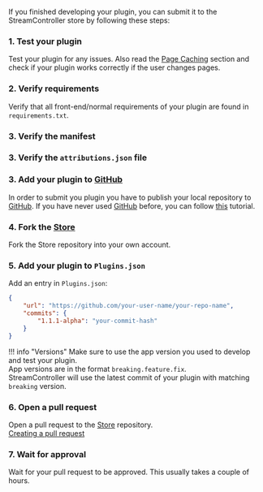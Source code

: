 If you finished developing your plugin, you can submit it to the StreamController store by following these steps:

### 1. Test your plugin
Test your plugin for any issues.
Also read the [Page Caching](advanced_concepts/PageCaching.md) section and check if your plugin works correctly if the user changes pages.

### 2. Verify requirements
Verify that all front-end/normal requirements of your plugin are found in `requirements.txt`.

### 3. Verify the manifest

### 3. Verify the `attributions.json` file

### 3. Add your plugin to [GitHub](https://github.com)
In order to submit you plugin you have to publish your local repository to [GitHub](https://github.com).
If you have never used [GitHub](https://github.com) before, you can follow [this](https://docs.github.com/en/get-started/start-your-journey) tutorial.

### 4. Fork the [Store](https://github.com/StreamController/StreamController-Store)
Fork the Store repository into your own account.

### 5. Add your plugin to `Plugins.json`
Add an entry in `Plugins.json`:
```json title="Plugins.json"
{
    "url": "https://github.com/your-user-name/your-repo-name",
    "commits": {
        "1.1.1-alpha": "your-commit-hash"
    }
}
```
!!! info "Versions"
    Make sure to use the app version you used to develop and test your plugin.  
    App versions are in the format `breaking.feature.fix`.  
    StreamController will use the latest commit of your plugin with matching `breaking` version.

### 6. Open a pull request
Open a pull request to the [Store](https://github.com/StreamController/StreamController-Store) repository.  
[Creating a pull request](https://docs.github.com/en/pull-requests/collaborating-with-pull-requests/proposing-changes-to-your-work-with-pull-requests/creating-a-pull-request)

### 7. Wait for approval
Wait for your pull request to be approved. This usually takes a couple of hours.